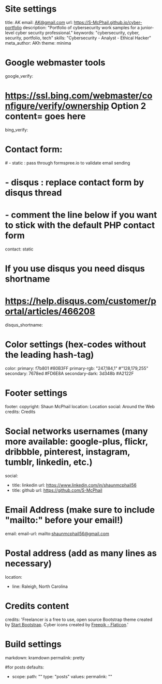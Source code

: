 # Site settings
title: AK
email: AK@gmail.com
url: https://S-McPhail.github.io/cyber-portfolio
description: "Portfolio of cybersecurity work samples for a junior-level cyber security professional."
keywords: "cybersecurity, cyber, security, portfolio, tech"
skills: "Cybersecurity - Analyst - Ethical Hacker"
meta_author: AKh
theme: minima


# Google webmaster tools
google_verify:

# https://ssl.bing.com/webmaster/configure/verify/ownership Option 2 content= goes here
bing_verify:

# Contact form:
# - static : pass through formspree.io to validate email sending
# - disqus : replace contact form by disqus thread
# - comment the line below if you want to stick with the default PHP contact form
contact: static

# If you use disqus you need disqus shortname
# https://help.disqus.com/customer/portal/articles/466208
disqus_shortname: 

# Color settings (hex-codes without the leading hash-tag)
color:
  primary: f7b801 #80B3FF
  primary-rgb: "247,184,1" #"128,179,255"
  secondary: 7678ed #FD6E8A
  secondary-dark: 3d348b #A2122F

# Footer settings
footer:
  copyright: Shaun McPhail
  location: Location
  social: Around the Web
  credits: Credits

# Social networks usernames (many more available: google-plus, flickr, dribbble, pinterest, instagram, tumblr, linkedin, etc.)
social:
  - title: linkedin
    url: https://www.linkedin.com/in/shaunmcphail56
  - title: github
    url: https://github.com/S-McPhail

# Email Address (make sure to include "mailto:" before your email!)
email:
  email-url: mailto:shaunmcphail56@gmail.com

# Postal address (add as many lines as necessary)
location:
  - line: Raleigh, North Carolina
# Credits content
credits: 'Freelancer is a free to use, open source Bootstrap theme created by <a href="http://startbootstrap.com">Start Bootstrap</a>.
Cyber icons created by <a href="https://www.flaticon.com/free-icons/cyber-attack" title="cyber attack icons">Freepik - Flaticon</a>.'

# Build settings
markdown: kramdown
permalink: pretty

#for posts
defaults:
  - scope:
      path: ""
      type: "posts"
    values:
      permalink: ""
